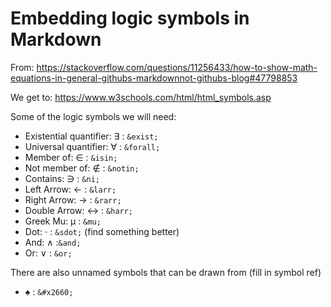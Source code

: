 # Embedding logic symbols in Markdown
From: https://stackoverflow.com/questions/11256433/how-to-show-math-equations-in-general-githubs-markdownnot-githubs-blog#47798853

We get to: https://www.w3schools.com/html/html_symbols.asp

Some of the logic symbols we will need:

* Existential quantifier:  &exist; : `&exist;`
* Universal quantifier: &forall; : `&forall;`
* Member of: &isin; : `&isin;`
* Not member of: &notin; : `&notin;`
* Contains: &ni; : `&ni;`
* Left Arrow: &larr; : `&larr;`
* Right Arrow: &rarr; : `&rarr;`
* Double Arrow: &harr; : `&harr;`
* Greek Mu: &mu; : `&mu;`
* Dot: &sdot; : `&sdot;`  (find something better)
* And: &and; :`&and;`
* Or: &or; : `&or;`

There are also unnamed symbols that can be drawn from (fill in symbol ref)
* &#x2660; : `&#x2660;`
